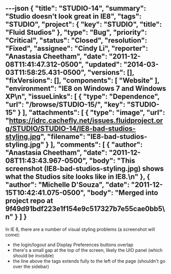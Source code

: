 ---json
{
  "title": "STUDIO-14",
  "summary": "Studio doesn't look great in IE8",
  "tags": "STUDIO",
  "project": {
    "key": "STUDIO",
    "title": "Fluid Studios"
  },
  "type": "Bug",
  "priority": "Critical",
  "status": "Closed",
  "resolution": "Fixed",
  "assignee": "Cindy Li",
  "reporter": "Anastasia Cheetham",
  "date": "2011-12-08T11:41:47.312-0500",
  "updated": "2014-03-03T11:58:25.431-0500",
  "versions": [],
  "fixVersions": [],
  "components": [
    "Website"
  ],
  "environment": "IE8 on Windows 7 and Windows XP\n",
  "issueLinks": [
    {
      "type": "Dependence",
      "url": "/browse/STUDIO-15/",
      "key": "STUDIO-15"
    }
  ],
  "attachments": [
    {
      "type": "image",
      "url": "https://idrc.cachefly.net/issues.fluidproject.org/STUDIO/STUDIO-14/IE8-bad-studios-styling.jpg",
      "filename": "IE8-bad-studios-styling.jpg"
    }
  ],
  "comments": [
    {
      "author": "Anastasia Cheetham",
      "date": "2011-12-08T11:43:43.967-0500",
      "body": "This screenshot (IE8-bad-studios-styling.jpg) shows what the Studios site looks like in IE8.\n"
    },
    {
      "author": "Michelle D'Souza",
      "date": "2011-12-15T10:42:41.075-0500",
      "body": "Merged into project repo at 9f49d91bdf223e1f154e9c517327b7e55cae0bb5\n"
    }
  ]
}
---
In IE 8, there are a number of visual styling problems (a screenshot will come):

* the login/logout and Display Preferences buttons overlap
* there's a small gap at the top of the screen, likely the UIO panel (which should be invisible)
* the line above the tags extends fully to the left of the page (shouldn't go over the sidebar)

        